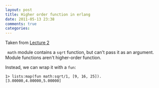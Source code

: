 ```yaml
---
layout: post
title: Higher order function in erlang
date: 2011-05-13 23:38
comments: true
categories: 
---
```



Taken from [Lecture 2](http://www.cs.caltech.edu/courses/cs11/material/erlang/lectures/cs11-erl-lec2.pdf)


`` math`` module contains a ``sqrt`` function, but 
can't pass it as an argument.  Module functions aren't higher-order function.


Instead, we can wrap it with a `fun`:

    1> lists:map(fun math:sqrt/1, [9, 16, 25]). 
    [3.00000,4.00000,5.00000] 

